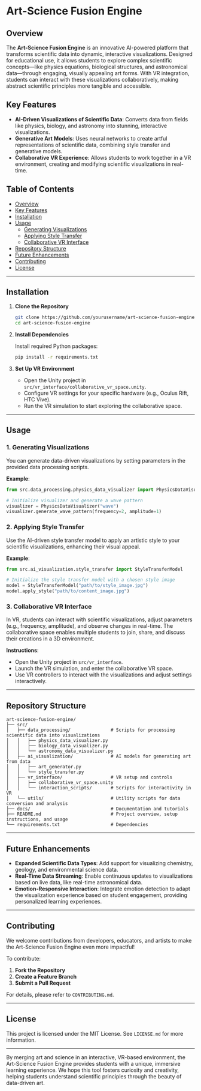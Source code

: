 # Art-Science Fusion Engine

## Overview

The **Art-Science Fusion Engine** is an innovative AI-powered platform that transforms scientific data into dynamic, interactive visualizations. Designed for educational use, it allows students to explore complex scientific concepts—like physics equations, biological structures, and astronomical data—through engaging, visually appealing art forms. With VR integration, students can interact with these visualizations collaboratively, making abstract scientific principles more tangible and accessible.

## Key Features

- **AI-Driven Visualizations of Scientific Data**: Converts data from fields like physics, biology, and astronomy into stunning, interactive visualizations.
- **Generative Art Models**: Uses neural networks to create artful representations of scientific data, combining style transfer and generative models.
- **Collaborative VR Experience**: Allows students to work together in a VR environment, creating and modifying scientific visualizations in real-time.

## Table of Contents

- [Overview](#overview)
- [Key Features](#key-features)
- [Installation](#installation)
- [Usage](#usage)
  - [Generating Visualizations](#generating-visualizations)
  - [Applying Style Transfer](#applying-style-transfer)
  - [Collaborative VR Interface](#collaborative-vr-interface)
- [Repository Structure](#repository-structure)
- [Future Enhancements](#future-enhancements)
- [Contributing](#contributing)
- [License](#license)

---

## Installation

1. **Clone the Repository**

   ```bash
   git clone https://github.com/yourusername/art-science-fusion-engine.git
   cd art-science-fusion-engine
   ```

2. **Install Dependencies**

   Install required Python packages:

   ```bash
   pip install -r requirements.txt
   ```

3. **Set Up VR Environment**

   - Open the Unity project in `src/vr_interface/collaborative_vr_space.unity`.
   - Configure VR settings for your specific hardware (e.g., Oculus Rift, HTC Vive).
   - Run the VR simulation to start exploring the collaborative space.

---

## Usage

### 1. Generating Visualizations

   You can generate data-driven visualizations by setting parameters in the provided data processing scripts.

   **Example**:
   ```python
   from src.data_processing.physics_data_visualizer import PhysicsDataVisualizer

   # Initialize visualizer and generate a wave pattern
   visualizer = PhysicsDataVisualizer("wave")
   visualizer.generate_wave_pattern(frequency=2, amplitude=1)
   ```

### 2. Applying Style Transfer

   Use the AI-driven style transfer model to apply an artistic style to your scientific visualizations, enhancing their visual appeal.

   **Example**:
   ```python
   from src.ai_visualization.style_transfer import StyleTransferModel

   # Initialize the style transfer model with a chosen style image
   model = StyleTransferModel("path/to/style_image.jpg")
   model.apply_style("path/to/content_image.jpg")
   ```

### 3. Collaborative VR Interface

   In VR, students can interact with scientific visualizations, adjust parameters (e.g., frequency, amplitude), and observe changes in real-time. The collaborative space enables multiple students to join, share, and discuss their creations in a 3D environment.

   **Instructions**:
   - Open the Unity project in `src/vr_interface`.
   - Launch the VR simulation, and enter the collaborative VR space.
   - Use VR controllers to interact with the visualizations and adjust settings interactively.

---

## Repository Structure

```plaintext
art-science-fusion-engine/
├── src/
│   ├── data_processing/               # Scripts for processing scientific data into visualizations
│   │   ├── physics_data_visualizer.py
│   │   ├── biology_data_visualizer.py
│   │   └── astronomy_data_visualizer.py
│   ├── ai_visualization/              # AI models for generating art from data
│   │   ├── art_generator.py
│   │   └── style_transfer.py
│   ├── vr_interface/                  # VR setup and controls
│   │   ├── collaborative_vr_space.unity
│   │   └── interaction_scripts/       # Scripts for interactivity in VR
│   └── utils/                         # Utility scripts for data conversion and analysis
├── docs/                              # Documentation and tutorials
├── README.md                          # Project overview, setup instructions, and usage
└── requirements.txt                   # Dependencies
```

---

## Future Enhancements

- **Expanded Scientific Data Types**: Add support for visualizing chemistry, geology, and environmental science data.
- **Real-Time Data Streaming**: Enable continuous updates to visualizations based on live data, like real-time astronomical data.
- **Emotion-Responsive Interaction**: Integrate emotion detection to adapt the visualization experience based on student engagement, providing personalized learning experiences.

---

## Contributing

We welcome contributions from developers, educators, and artists to make the Art-Science Fusion Engine even more impactful!

To contribute:
1. **Fork the Repository**
2. **Create a Feature Branch**
3. **Submit a Pull Request**

For details, please refer to `CONTRIBUTING.md`.

---

## License

This project is licensed under the MIT License. See `LICENSE.md` for more information.

---

By merging art and science in an interactive, VR-based environment, the Art-Science Fusion Engine provides students with a unique, immersive learning experience. We hope this tool fosters curiosity and creativity, helping students understand scientific principles through the beauty of data-driven art.
